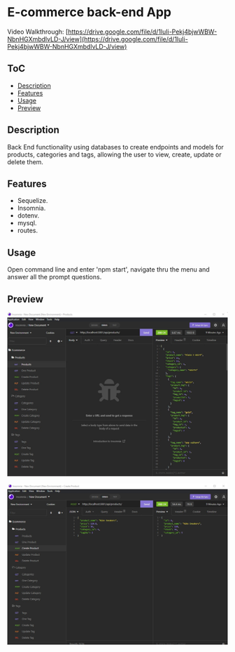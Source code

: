 # E-commerce back-end App
Video Walkthrough: [https://drive.google.com/file/d/1luIi-Pekj4bjwWBW-NbnHGXmbdlvLD-J/view](https://drive.google.com/file/d/1luIi-Pekj4bjwWBW-NbnHGXmbdlvLD-J/view)
## ToC
- [Description](#description)
- [Features](#features)
- [Usage](#usage)
- [Preview](#preview)

## Description
Back End functionality using databases to create endpoints and models for products, categories and tags, allowing the user to view, create, update or delete them.
## Features 
- Sequelize.
- Insomnia.
- dotenv.
- mysql.
- routes.

## Usage
Open command line and enter 'npm start', navigate thru the menu and answer all the prompt questions.

## Preview

![Page preview](./preview/preview1.jpg)

![Page preview](./preview/preview2.jpg)